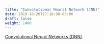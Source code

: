 ```yaml
---
title: "Convolutional Neural Network (CNN)"
date: 2019-10-20T17:18:00-03:00
draft: false
weight: 1400
---
```

[Convolutional Neural Networks (DNN)](https://en.wikipedia.org/wiki/Convolutional_neural_network). 
